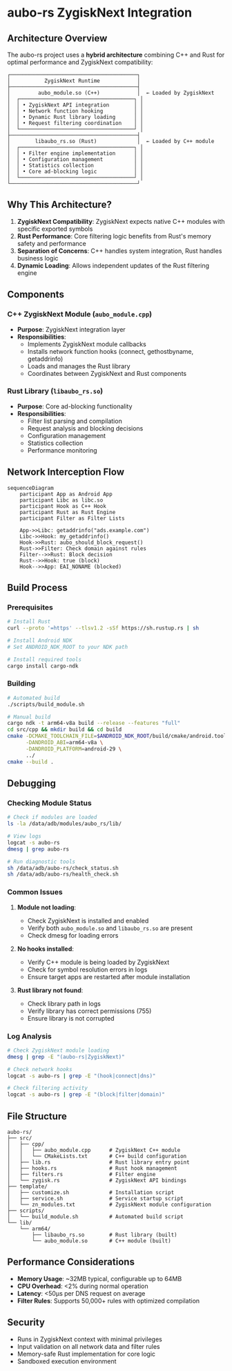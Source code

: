 # aubo-rs ZygiskNext Integration

## Architecture Overview

The aubo-rs project uses a **hybrid architecture** combining C++ and Rust for optimal performance and ZygiskNext compatibility:

```
┌─────────────────────────────────────────┐
│           ZygiskNext Runtime            │
├─────────────────────────────────────────┤
│         aubo_module.so (C++)            │  ← Loaded by ZygiskNext
│  ┌─────────────────────────────────────┐ │
│  │ • ZygiskNext API integration        │ │
│  │ • Network function hooking          │ │
│  │ • Dynamic Rust library loading      │ │
│  │ • Request filtering coordination    │ │
│  └─────────────────────────────────────┘ │
├─────────────────────────────────────────┤
│        libaubo_rs.so (Rust)             │  ← Loaded by C++ module
│  ┌─────────────────────────────────────┐ │
│  │ • Filter engine implementation      │ │
│  │ • Configuration management          │ │
│  │ • Statistics collection             │ │
│  │ • Core ad-blocking logic            │ │
│  └─────────────────────────────────────┘ │
└─────────────────────────────────────────┘
```

## Why This Architecture?

1. **ZygiskNext Compatibility**: ZygiskNext expects native C++ modules with specific exported symbols
2. **Rust Performance**: Core filtering logic benefits from Rust's memory safety and performance
3. **Separation of Concerns**: C++ handles system integration, Rust handles business logic
4. **Dynamic Loading**: Allows independent updates of the Rust filtering engine

## Components

### C++ ZygiskNext Module (`aubo_module.cpp`)
- **Purpose**: ZygiskNext integration layer
- **Responsibilities**:
  - Implements ZygiskNext module callbacks
  - Installs network function hooks (connect, gethostbyname, getaddrinfo)
  - Loads and manages the Rust library
  - Coordinates between ZygiskNext and Rust components

### Rust Library (`libaubo_rs.so`)
- **Purpose**: Core ad-blocking functionality
- **Responsibilities**:
  - Filter list parsing and compilation
  - Request analysis and blocking decisions
  - Configuration management
  - Statistics collection
  - Performance monitoring

## Network Interception Flow

```mermaid
sequenceDiagram
    participant App as Android App
    participant Libc as libc.so
    participant Hook as C++ Hook
    participant Rust as Rust Engine
    participant Filter as Filter Lists

    App->>Libc: getaddrinfo("ads.example.com")
    Libc->>Hook: my_getaddrinfo()
    Hook->>Rust: aubo_should_block_request()
    Rust->>Filter: Check domain against rules
    Filter-->>Rust: Block decision
    Rust-->>Hook: true (block)
    Hook-->>App: EAI_NONAME (blocked)
```

## Build Process

### Prerequisites
```bash
# Install Rust
curl --proto '=https' --tlsv1.2 -sSf https://sh.rustup.rs | sh

# Install Android NDK
# Set ANDROID_NDK_ROOT to your NDK path

# Install required tools
cargo install cargo-ndk
```

### Building
```bash
# Automated build
./scripts/build_module.sh

# Manual build
cargo ndk -t arm64-v8a build --release --features "full"
cd src/cpp && mkdir build && cd build
cmake -DCMAKE_TOOLCHAIN_FILE=$ANDROID_NDK_ROOT/build/cmake/android.toolchain.cmake \
      -DANDROID_ABI=arm64-v8a \
      -DANDROID_PLATFORM=android-29 \
      ../
cmake --build .
```

## Debugging

### Checking Module Status
```bash
# Check if modules are loaded
ls -la /data/adb/modules/aubo_rs/lib/

# View logs
logcat -s aubo-rs
dmesg | grep aubo-rs

# Run diagnostic tools
sh /data/adb/aubo-rs/check_status.sh
sh /data/adb/aubo-rs/health_check.sh
```

### Common Issues

1. **Module not loading**:
   - Check ZygiskNext is installed and enabled
   - Verify both `aubo_module.so` and `libaubo_rs.so` are present
   - Check dmesg for loading errors

2. **No hooks installed**:
   - Verify C++ module is being loaded by ZygiskNext
   - Check for symbol resolution errors in logs
   - Ensure target apps are restarted after module installation

3. **Rust library not found**:
   - Check library path in logs
   - Verify library has correct permissions (755)
   - Ensure library is not corrupted

### Log Analysis
```bash
# Check ZygiskNext module loading
dmesg | grep -E "(aubo-rs|ZygiskNext)"

# Check network hooks
logcat -s aubo-rs | grep -E "(hook|connect|dns)"

# Check filtering activity
logcat -s aubo-rs | grep -E "(block|filter|domain)"
```

## File Structure
```
aubo-rs/
├── src/
│   ├── cpp/
│   │   ├── aubo_module.cpp      # ZygiskNext C++ module
│   │   └── CMakeLists.txt       # C++ build configuration
│   ├── lib.rs                   # Rust library entry point
│   ├── hooks.rs                 # Rust hook management
│   ├── filters.rs               # Filter engine
│   └── zygisk.rs                # ZygiskNext API bindings
├── template/
│   ├── customize.sh             # Installation script
│   ├── service.sh               # Service startup script
│   └── zn_modules.txt           # ZygiskNext module configuration
├── scripts/
│   └── build_module.sh          # Automated build script
└── lib/
    └── arm64/
        ├── libaubo_rs.so        # Rust library (built)
        └── aubo_module.so       # C++ module (built)
```

## Performance Considerations

- **Memory Usage**: ~32MB typical, configurable up to 64MB
- **CPU Overhead**: <2% during normal operation
- **Latency**: <50μs per DNS request on average
- **Filter Rules**: Supports 50,000+ rules with optimized compilation

## Security

- Runs in ZygiskNext context with minimal privileges
- Input validation on all network data and filter rules
- Memory-safe Rust implementation for core logic
- Sandboxed execution environment